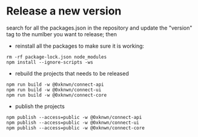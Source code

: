 # Release a new version

search for all the packages.json in the repository and update the "version" tag
to the numlber you want to release; then

- reinstall all the packages to make sure it is working:

```shell
rm -rf package-lock.json node_modules
npm install --ignore-scripts -ws
````

-  rebuild the projects that needs to be released

```shell
npm run build -w @0xknwn/connect-api
npm run build -w @0xknwn/connect-ui
npm run build -w @0xknwn/connect-core
```

- publish the projects

```shell
npm publish --access=public -w @0xknwn/connect-api
npm publish --access=public -w @0xknwn/connect-ui
npm publish --access=public -w @0xknwn/connect-core
```
